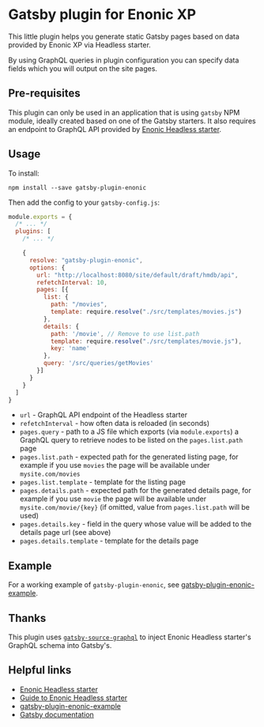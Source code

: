 # Gatsby plugin for Enonic XP

This little plugin helps you generate static Gatsby pages based on data provided by Enonic XP via Headless starter.

By using GraphQL queries in plugin configuration you can specify data fields which you will output on the site pages.

## Pre-requisites

This plugin can only be used in an application that is using `gatsby` NPM module, ideally created based on one of the 
Gatsby starters. It also requires an endpoint to GraphQL API provided by
[Enonic Headless starter](https://github.com/enonic/starter-headless).

## Usage

To install:

```
npm install --save gatsby-plugin-enonic
```

Then add the config to your `gatsby-config.js`:

```js
module.exports = {
  /* ... */
  plugins: [
    /* ... */

    {
      resolve: "gatsby-plugin-enonic",
      options: {
        url: "http://localhost:8080/site/default/draft/hmdb/api",
        refetchInterval: 10,
        pages: [{
          list: {
            path: "/movies",
            template: require.resolve("./src/templates/movies.js")
          },
          details: {
            path: '/movie', // Remove to use list.path
            template: require.resolve("./src/templates/movie.js"),
            key: 'name'
          },
          query: '/src/queries/getMovies'
        }]
      }
    }
  ]
}
```

* `url` - GraphQL API endpoint of the Headless starter
* `refetchInterval` - how often data is reloaded (in seconds)
* `pages.query` - path to a JS file which exports (via `module.exports`) a GraphQL query to retrieve nodes to be listed on the `pages.list.path` page
* `pages.list.path` - expected path for the generated listing page, for example if you use `movies` the page will be available under `mysite.com/movies`
* `pages.list.template` - template for the listing page
* `pages.details.path` - expected path for the generated details page, for example if you use `movie` the page will be available under `mysite.com/movie/{key}` (if omitted, value from `pages.list.path` will be used)
* `pages.details.key` - field in the query whose value will be added to the details page url (see above)
* `pages.details.template` - template for the details page


## Example

For a working example of `gatsby-plugin-enonic`, see
[gatsby-plugin-enonic-example](https://github.com/enonic/gatsby-plugin-enonic-example).


## Thanks

This plugin uses
[`gatsby-source-graphql`](https://github.com/gatsbyjs/gatsby/tree/master/packages/gatsby-source-graphql#readme)
to inject Enonic Headless starter's GraphQL schema into Gatsby's.


## Helpful links

- [Enonic Headless starter](https://developer.enonic.com/templates/headless-cms)
- [Guide to Enonic Headless starter](https://github.com/enonic/starter-headless)
- [gatsby-plugin-enonic-example](https://github.com/enonic/gatsby-plugin-enonic-example)
- [Gatsby documentation](https://www.gatsbyjs.org/)
